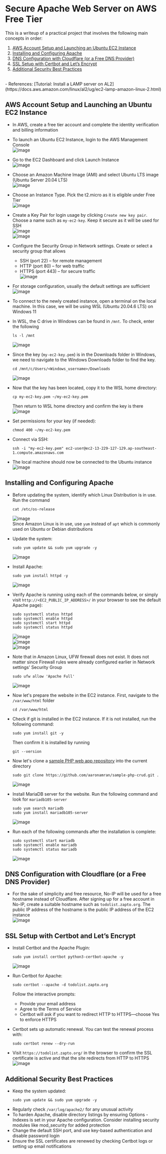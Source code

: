 # Secure Apache Web Server on AWS Free Tier
This is a writeup of a practical project that involves the following main concepts in order:
1. [AWS Account Setup and Launching an Ubuntu EC2 Instance](https://github.com/aaronamran/Secure-Apache-Web-Server-on-AWS/blob/main/README.md#aws-account-setup-and-launching-an-ubuntu-ec2-instance)
2. [Installing and Configuring Apache](https://github.com/aaronamran/Secure-Apache-Web-Server-on-AWS/blob/main/README.md#installing-and-configuring-apache)
3. [DNS Configuration with Cloudflare (or a Free DNS Provider)](https://github.com/aaronamran/Secure-Apache-Web-Server-on-AWS/blob/main/README.md#dns-configuration-with-cloudflare-or-a-free-dns-provider)
4. [SSL Setup with Certbot and Let’s Encrypt](https://github.com/aaronamran/Secure-Apache-Web-Server-on-AWS/blob/main/README.md#ssl-setup-with-certbot-and-lets-encrypt)
5. [Additional Security Best Practices](https://github.com/aaronamran/Secure-Apache-Web-Server-on-AWS/blob/main/README.md#additional-security-best-practices)
<br>
- References: [Tutorial: Install a LAMP server on AL2](https://docs.aws.amazon.com/linux/al2/ug/ec2-lamp-amazon-linux-2.html)



## AWS Account Setup and Launching an Ubuntu EC2 Instance
- In AWS, create a free tier account and complete the identity verification and billing information
- To launch an Ubuntu EC2 Instance, login to the AWS Management Console <br>
  ![image](https://github.com/user-attachments/assets/c7047eb5-d785-4784-a2b6-4b8a788d1219)

- Go to the EC2 Dashboard and click Launch Instance <br>
  ![image](https://github.com/user-attachments/assets/d77593d3-3dba-467e-b7dc-c3518e3dd774)

- Choose an Amazon Machine Image (AMI) and select Ubuntu LTS image (Ubuntu Server 20.04 LTS) <br>
  ![image](https://github.com/user-attachments/assets/2d286e83-4656-411e-aeef-e48a5bf43f7c)

- Choose an Instance Type. Pick the t2.micro as it is eligible under Free Tier <br>
  ![image](https://github.com/user-attachments/assets/3a568b77-4db3-45c9-8f70-a5d8bdffd890)

  
- Create a Key Pair for login usage by clicking `Create new key pair`. Choose a name such as `my-ec2-key`. Keep it secure as it will be used for SSH <br>
  ![image](https://github.com/user-attachments/assets/082e34dc-c725-484b-b70d-e64ebf896961) <br>
  ![image](https://github.com/user-attachments/assets/9b1eb762-b88f-4412-b7cd-888994ac0f93)

- Configure the Security Group in Network settings. Create or select a security group that allows
  - SSH (port 22) – for remote management
  - HTTP (port 80) – for web traffic
  - HTTPS (port 443) – for secure traffic <br>
![image](https://github.com/user-attachments/assets/90e90a2f-6cef-4cdc-a5e6-889eb0a1bbb0)

- For storage configuration, usually the default settings are sufficient <br>
  ![image](https://github.com/user-attachments/assets/1f129163-de0e-40f4-92db-90f24b9c2b84)
    
- To connect to the newly created instance, open a terminal on the local machine. In this case, we will be using WSL (Ubuntu 20.04.6 LTS) on Windows 11
- In WSL, the C drive in Windows can be found in `/mnt`. To check, enter the following
  ```
  ls -l /mnt
  ``` 
  ![image](https://github.com/user-attachments/assets/f13d23fa-ec7b-4608-a272-6f9512643f9b)

- Since the key (`my-ec2-key.pem`) is in the Downloads folder in Windows, we need to navigate to the Windows Downloads folder to find the key.
  ```
  cd /mnt/c/Users/<Windows_username>/Downloads
  ```
  ![image](https://github.com/user-attachments/assets/1972c1ad-5d67-4723-9bed-5a5a7334f31f)

- Now that the key has been located, copy it to the WSL home directory:
  ```
  cp my-ec2-key.pem ~/my-ec2-key.pem
  ```
  Then return to WSL home directory and confirm the key is there <br>
  ![image](https://github.com/user-attachments/assets/8bf1635a-4fae-4936-9325-c460050957f2)

- Set permissions for your key (if needed):
  ```
  chmod 400 ~/my-ec2-key.pem
  ```
- Connect via SSH:
  ```
  ssh -i "my-ec2-key.pem" ec2-user@ec2-13-229-127-129.ap-southeast-1.compute.amazonaws.com
  ```
- The local machine should now be connected to the Ubuntu instance <br>
  ![image](https://github.com/user-attachments/assets/9b232694-28df-4de8-8f56-4122b47774ea)


## Installing and Configuring Apache
- Before updating the system, identify which Linux Distribution is in use. Run the command
  ```
  cat /etc/os-release
  ```
  ![image](https://github.com/user-attachments/assets/8134b92d-0bfb-43af-b0c8-0f7dacfecc77) <br>
  Since Amazon Linux is in use, use `yum` instead of `apt` which is commonly used on Ubuntu or Debian distributions
  
- Update the system:
  ```
  sudo yum update && sudo yum upgrade -y
  ```
  ![image](https://github.com/user-attachments/assets/79e99c39-5f41-4e6d-9997-cead919cb207)

- Install Apache:
  ```
  sudo yum install httpd -y
  ```
  ![image](https://github.com/user-attachments/assets/8c429d74-f728-4d27-8a2a-5cbe13e9ac78)

- Verify Apache is running using each of the commands below, or simply visit `http://<EC2_PUBLIC_IP_ADDRESS>/` in your browser to see the default Apache page):
  ```
  sudo systemctl status httpd
  sudo systemctl enable httpd
  sudo systemctl start httpd
  sudo systemctl status httpd
  ```
  ![image](https://github.com/user-attachments/assets/76e07dae-5855-4e80-9fb3-ea6b3c6e8754)
  <br>
  ![image](https://github.com/user-attachments/assets/a6423e80-19d6-46be-8bc4-1f8061376743)
  <br>
  ![image](https://github.com/user-attachments/assets/8e518aa6-91e3-4f37-ab06-3e77e5d5e810)



- Note that in Amazon Linux, UFW firewall does not exist. It does not matter since Firewall rules were already configured earlier in Network settings' Security Group
  ```
  sudo ufw allow 'Apache Full'
  ```
  ![image](https://github.com/user-attachments/assets/d8073dea-047e-4f74-a18d-f2bcc4dda284)
  

- Now let's prepare the website in the EC2 instance. First, navigate to the `/var/www/html` folder
  ```
  cd /var/www/html
  ```
- Check if git is installed in the EC2 instance. If it is not installed, run the following command:
  ```
  sudo yum install git -y
  ```
  Then confirm it is installed by running
  ```
  git --version
  ```
- Now let's clone a [sample PHP web app repository](https://github.com/aaronamran/sample-php-crud) into the current directory
  ```
  sudo git clone https://github.com/aaronamran/sample-php-crud.git .
  ```
  ![image](https://github.com/user-attachments/assets/d180bd17-f78c-4324-966b-9fdd9ced3d71)

- Install MariaDB server for the website. Run the following command and look for `mariadb105-server`
  ```
  sudo yum search mariadb
  sudo yum install mariadb105-server
  ```
  ![image](https://github.com/user-attachments/assets/d97ba470-9ae5-42d0-a9cd-9cc9288770a2)
  
- Run each of the following commands after the installation is complete:
  ```
  sudo systemctl start mariadb
  sudo systemctl enable mariadb
  sudo systemctl status mariadb
  ```
  ![image](https://github.com/user-attachments/assets/b4df02f1-3c80-4895-a1e2-b70666af9d5b)


## DNS Configuration with Cloudflare (or a Free DNS Provider)
- For the sake of simplicity and free resource, No-IP will be used for a free hostname instead of Cloudflare. After signing up for a free account in No-IP, create a suitable hostname such as `todolist.zapto.org`. The public IP address of the hostname is the public IP address of the EC2 instance <br>
  ![image](https://github.com/user-attachments/assets/143dce9a-8cf6-4754-9554-0369b7a3d523)



## SSL Setup with Certbot and Let’s Encrypt
- Install Certbot and the Apache Plugin:
  ```
  sudo yum install certbot python3-certbot-apache -y
  ```
  ![image](https://github.com/user-attachments/assets/49ba9947-fc35-405d-b6fa-a4abe73c4fb3)


- Run Certbot for Apache:
  ```
  sudo certbot --apache -d todolist.zapto.org
  ```
  Follow the interactive prompts:
  - Provide your email address
  - Agree to the Terms of Service
  - Certbot will ask if you want to redirect HTTP to HTTPS—choose Yes to enforce HTTPS
- Certbot sets up automatic renewal. You can test the renewal process with:
  ```
  sudo certbot renew --dry-run
  ```
- Visit `https://todolist.zapto.org/` in the browser to confirm the SSL certificate is active and that the site redirects from HTTP to HTTPS
  ![image](https://github.com/user-attachments/assets/a0979092-f534-4eae-9b82-67e24d28f0b3)



## Additional Security Best Practices
- Keep the system updated:
  ```
  sudo yum update && sudo yum upgrade -y
  ```
- Regularly check `/var/log/apache2/` for any unusual activity
- To harden Apache, disable directory listings by ensuring Options -Indexes is set in your Apache configuration. Consider installing security modules like mod_security for added protection
- Change the default SSH port, and use key-based authentication and disable password login
- Ensure the SSL certificates are renewed by checking Certbot logs or setting up email notifications

